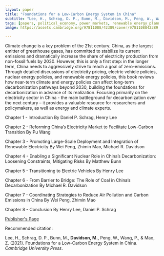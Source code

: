 ```yaml
---
layout: paper
title: "Foundations for a Low-Carbon Energy System in China"
subtitle: "Lee, H., Schrag, D. P., Bunn, M., Davidson, M., Peng, W., Wang, P., & Mao, Z. <i>Cambridge University Press</i>."
tags: [papers, political_economy, power_markets, renewable_energy_planning]
image: https://assets.cambridge.org/97811088/42389/cover/9781108842389.jpg

---
```


Climate change is a key problem of the 21st century. China, as the largest emitter of greenhouse gases, has committed to stabilize its current emissions and dramatically increase the share of electricity production from non-fossil fuels by 2030. However, this is only a first step: in the longer term, China needs to aggressively strive to reach a goal of zero-emissions. Through detailed discussions of electricity pricing, electric vehicle policies, nuclear energy policies, and renewable energy policies, this book reviews how near-term climate and energy policies can affect long-term decarbonization pathways beyond 2030, building the foundations for decarbonization in advance of its realization. Focusing primarily on the electricity sector in China - the main battleground for decarbonization over the next century – it provides a valuable resource for researchers and policymakers, as well as energy and climate experts.


Chapter 1 - Introduction
By Daniel P. Schrag, Henry Lee

Chapter 2 - Reforming China’s Electricity Market to Facilitate Low-Carbon Transition
By Pu Wang

Chapter 3 - Promoting Large-Scale Deployment and Integration of Renewable Electricity
By Wei Peng, Zhimin Mao, Michael R. Davidson

Chapter 4 - Enabling a Significant Nuclear Role in China’s Decarbonization: Loosening Constraints, Mitigating Risks
By Matthew Bunn

Chapter 5 - Transitioning to Electric Vehicles
By Henry Lee

Chapter 6 - From Barrier to Bridge: The Role of Coal in China’s Decarbonization
By Michael R. Davidson

Chapter 7 - Coordinating Strategies to Reduce Air Pollution and Carbon Emissions in China
By Wei Peng, Zhimin Mao

Chapter 8 - Conclusion
By Henry Lee, Daniel P. Schrag


[Publisher's Page](https://www.cambridge.org/core/books/foundations-for-a-lowcarbon-energy-system-in-china/1E9D1A1911D0395E1DC3503919138358)


Recommended citation:

Lee, H., Schrag, D. P., Bunn, M., **Davidson, M.**, Peng, W., Wang, P., & Mao, Z. (2021). Foundations for a Low-Carbon Energy System in China. _Cambridge University Press_.



